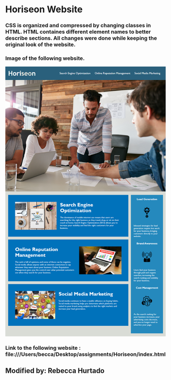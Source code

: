 
# Horiseon Website

### CSS is organized and compressed by changing classes in HTML. HTML containes different element names to better describe sections. All changes were done while keeping the original look of the website.

### Image of the following website.
![Screenshot](./assets/images/screenshot.png)

### Link to the following website : file:///Users/becca/Desktop/assignments/Horiseon/index.html

## Modified by: Rebecca Hurtado


